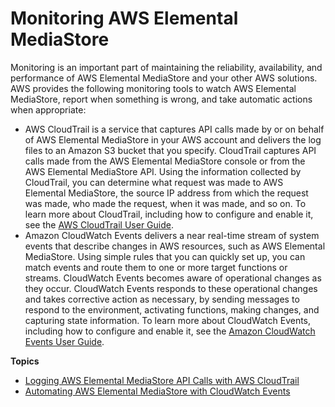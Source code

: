 # Monitoring AWS Elemental MediaStore<a name="monitoring"></a>

Monitoring is an important part of maintaining the reliability, availability, and performance of AWS Elemental MediaStore and your other AWS solutions\. AWS provides the following monitoring tools to watch AWS Elemental MediaStore, report when something is wrong, and take automatic actions when appropriate:
+ AWS CloudTrail is a service that captures API calls made by or on behalf of AWS Elemental MediaStore in your AWS account and delivers the log files to an Amazon S3 bucket that you specify\. CloudTrail captures API calls made from the AWS Elemental MediaStore console or from the AWS Elemental MediaStore API\. Using the information collected by CloudTrail, you can determine what request was made to AWS Elemental MediaStore, the source IP address from which the request was made, who made the request, when it was made, and so on\. To learn more about CloudTrail, including how to configure and enable it, see the [AWS CloudTrail User Guide](http://docs.aws.amazon.com/awscloudtrail/latest/userguide/)\. 
+ Amazon CloudWatch Events delivers a near real\-time stream of system events that describe changes in AWS resources, such as AWS Elemental MediaStore\. Using simple rules that you can quickly set up, you can match events and route them to one or more target functions or streams\. CloudWatch Events becomes aware of operational changes as they occur\. CloudWatch Events responds to these operational changes and takes corrective action as necessary, by sending messages to respond to the environment, activating functions, making changes, and capturing state information\. To learn more about CloudWatch Events, including how to configure and enable it, see the [Amazon CloudWatch Events User Guide](http://docs.aws.amazon.com/AmazonCloudWatch/latest/events/)\.

**Topics**
+ [Logging AWS Elemental MediaStore API Calls with AWS CloudTrail](logging-using-cloudtrail.md)
+ [Automating AWS Elemental MediaStore with CloudWatch Events](monitoring-automating-with-cloudwatch-events.md)